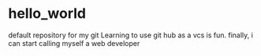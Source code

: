 # hello_world
default repository for my git
Learning to use git hub as a vcs is fun. finally, i can start calling myself a web developer
